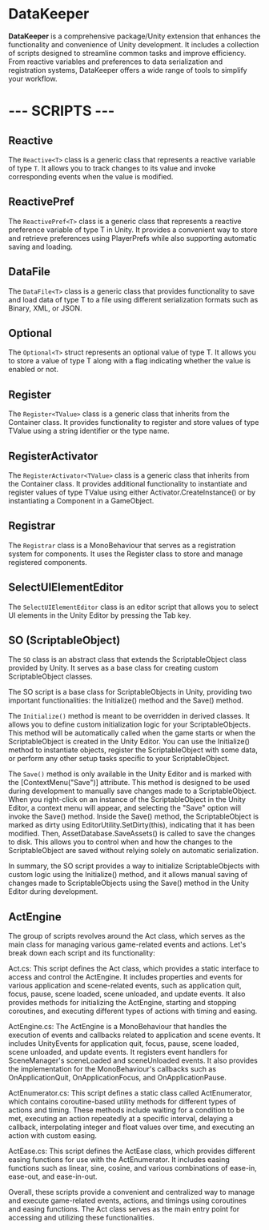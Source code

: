 # **DataKeeper**

**DataKeeper** is a comprehensive package/Unity extension that enhances the functionality and convenience of Unity development. It includes a collection of scripts designed to streamline common tasks and improve efficiency. From reactive variables and preferences to data serialization and registration systems, DataKeeper offers a wide range of tools to simplify your workflow.



# --- SCRIPTS ---

## **Reactive<T>**

The `Reactive<T>` class is a generic class that represents a reactive variable of type `T`. It allows you to track changes to its value and invoke corresponding events when the value is modified.

## **ReactivePref<T>**

The `ReactivePref<T>` class is a generic class that represents a reactive preference variable of type T in Unity. It provides a convenient way to store and retrieve preferences using PlayerPrefs while also supporting automatic saving and loading.

## **DataFile<T>**

The `DataFile<T>` class is a generic class that provides functionality to save and load data of type T to a file using different serialization formats such as Binary, XML, or JSON.

## **Optional<T>**

The `Optional<T>` struct represents an optional value of type T. It allows you to store a value of type T along with a flag indicating whether the value is enabled or not.

## **Register<TValue>**
The `Register<TValue>` class is a generic class that inherits from the Container<TValue> class. It provides functionality to register and store values of type TValue using a string identifier or the type name.

## **RegisterActivator<TValue>**
The `RegisterActivator<TValue>` class is a generic class that inherits from the Container<TValue> class. It provides additional functionality to instantiate and register values of type TValue using either Activator.CreateInstance<T>() or by instantiating a Component in a GameObject.

## **Registrar**
The `Registrar` class is a MonoBehaviour that serves as a registration system for components. It uses the Register<Component> class to store and manage registered components.

## **SelectUIElementEditor**
The `SelectUIElementEditor` class is an editor script that allows you to select UI elements in the Unity Editor by pressing the Tab key.

## **SO** (ScriptableObject)
The `SO` class is an abstract class that extends the ScriptableObject class provided by Unity. It serves as a base class for creating custom ScriptableObject classes.

The SO script is a base class for ScriptableObjects in Unity, providing two important functionalities: the Initialize() method and the Save() method.

The `Initialize()` method is meant to be overridden in derived classes. It allows you to define custom initialization logic for your ScriptableObjects. This method will be automatically called when the game starts or when the ScriptableObject is created in the Unity Editor. You can use the Initialize() method to instantiate objects, register the ScriptableObject with some data, or perform any other setup tasks specific to your ScriptableObject.

The `Save()` method is only available in the Unity Editor and is marked with the [ContextMenu("Save")] attribute. This method is designed to be used during development to manually save changes made to a ScriptableObject. When you right-click on an instance of the ScriptableObject in the Unity Editor, a context menu will appear, and selecting the "Save" option will invoke the Save() method. Inside the Save() method, the ScriptableObject is marked as dirty using EditorUtility.SetDirty(this), indicating that it has been modified. Then, AssetDatabase.SaveAssets() is called to save the changes to disk. This allows you to control when and how the changes to the ScriptableObject are saved without relying solely on automatic serialization.

In summary, the SO script provides a way to initialize ScriptableObjects with custom logic using the Initialize() method, and it allows manual saving of changes made to ScriptableObjects using the Save() method in the Unity Editor during development.


## **ActEngine**

The group of scripts revolves around the Act class, which serves as the main class for managing various game-related events and actions. Let's break down each script and its functionality:

Act.cs: This script defines the Act class, which provides a static interface to access and control the ActEngine. It includes properties and events for various application and scene-related events, such as application quit, focus, pause, scene loaded, scene unloaded, and update events. It also provides methods for initializing the ActEngine, starting and stopping coroutines, and executing different types of actions with timing and easing.

ActEngine.cs: The ActEngine is a MonoBehaviour that handles the execution of events and callbacks related to application and scene events. It includes UnityEvents for application quit, focus, pause, scene loaded, scene unloaded, and update events. It registers event handlers for SceneManager's sceneLoaded and sceneUnloaded events. It also provides the implementation for the MonoBehaviour's callbacks such as OnApplicationQuit, OnApplicationFocus, and OnApplicationPause.

ActEnumerator.cs: This script defines a static class called ActEnumerator, which contains coroutine-based utility methods for different types of actions and timing. These methods include waiting for a condition to be met, executing an action repeatedly at a specific interval, delaying a callback, interpolating integer and float values over time, and executing an action with custom easing.

ActEase.cs: This script defines the ActEase class, which provides different easing functions for use with the ActEnumerator. It includes easing functions such as linear, sine, cosine, and various combinations of ease-in, ease-out, and ease-in-out.

Overall, these scripts provide a convenient and centralized way to manage and execute game-related events, actions, and timings using coroutines and easing functions. The Act class serves as the main entry point for accessing and utilizing these functionalities.


